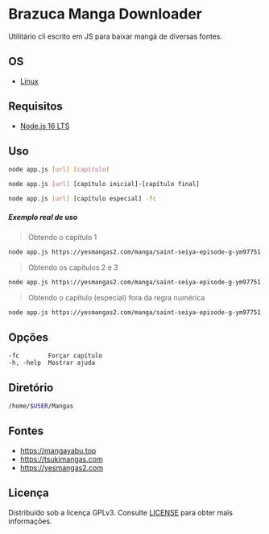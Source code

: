 # Brazuca Manga Downloader
Utilitário cli escrito em JS para baixar mangá de diversas fontes.

## OS
* [Linux](https://pt.wikipedia.org/wiki/Linux)

## Requisitos
* [Node.js 16 LTS](https://nodejs.org/pt-br/)

## Uso
```bash
node app.js [url] [capítulo]
```
```bash
node app.js [url] [capítulo inicial]-[capítulo final]
```
```bash
node app.js [url] [capítulo especial] -fc
```
##### Exemplo real de uso
> Obtendo o capítulo 1
```bash
node app.js https://yesmangas2.com/manga/saint-seiya-episode-g-ym97751 1
```
> Obtendo os capítulos 2 e 3
```bash
node app.js https://yesmangas2.com/manga/saint-seiya-episode-g-ym97751 2-3
```
> Obtendo o capítulo (especial) fora da regra numérica
```bash
node app.js https://yesmangas2.com/manga/saint-seiya-episode-g-ym97751 'especial-01' -fc
```

## Opções
```
-fc        Forçar capítulo
-h, -help  Mostrar ajuda
```

## Diretório
```bash
/home/$USER/Mangas
```

## Fontes
- https://mangayabu.top
- https://tsukimangas.com
- https://yesmangas2.com

## Licença
Distribuído sob a licença GPLv3. Consulte [LICENSE](https://github.com/juscelinodjj/brazuca-manga-downloader/blob/main/LICENSE) para obter mais informações.
